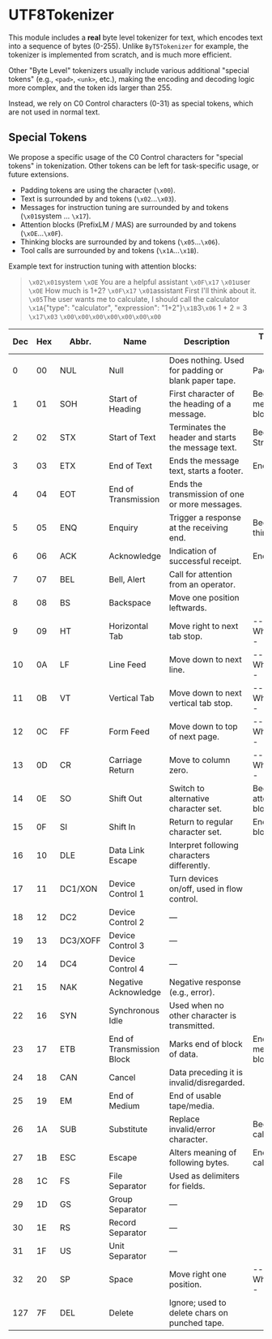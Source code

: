 # UTF8Tokenizer

This module includes a **real** byte level tokenizer for text, which encodes text into a sequence of bytes (0-255).
Unlike `ByT5Tokenizer` for example, the tokenizer is implemented from scratch, and is much more efficient.

Other "Byte Level" tokenizers usually include various additional "special tokens" (e.g., `<pad>`, `<unk>`, etc.),
making the encoding and decoding logic more complex, and the token ids larger than 255.

Instead, we rely on C0 Control characters (0-31) as special tokens, which are not used in normal text.

## Special Tokens

We propose a specific usage of the C0 Control characters for "special tokens" in tokenization.
Other tokens can be left for task-specific usage, or future extensions.

- Padding tokens are using the <Null> character (`\x00`).
- Text is surrounded by <StartOfText> and <EndOfText> tokens (`\x02`...`\x03`).
- Messages for instruction tuning are surrounded by <StartOfHeading> and <EndOfTransmission> tokens (`\x01`system ...
  `\x17`).
- Attention blocks (PrefixLM / MAS) are surrounded by <ShiftOut> and <ShiftIn> tokens (`\xOE`...`\x0F`).
- Thinking blocks are surrounded by <Enquiry> and <Acknowledge> tokens (`\x05`...`\x06`).
- Tool calls are surrounded by <Substitute> and <Escape> tokens (`\x1A`...`\x1B`).

Example text for instruction tuning with attention blocks:

> `\x02\x01`system
> `\xOE` You are a helpful assistant `\x0F\x17`
> `\x01`user
> `\xOE` How much is 1+2? `\x0F\x17`
> `\x01`assistant
> First I'll think about it.
> `\x05`The user wants me to calculate, I should call the calculator
> `\x1A`{"type": "calculator", "expression": "1+2"}`\x1B`3`\x06`
> 1 + 2 = 3 `\x17\x03`
> `\x00\x00\x00\x00\x00\x00\x00`

| Dec | Hex | Abbr.    | Name                      | Description                                         | Tokenizer Usage       |
|-----|-----|----------|---------------------------|-----------------------------------------------------|-----------------------|
| 0   | 00  | NUL      | Null                      | Does nothing. Used for padding or blank paper tape. | Padding               |
| 1   | 01  | SOH      | Start of Heading          | First character of the heading of a message.        | Begin message block   |
| 2   | 02  | STX      | Start of Text             | Terminates the header and starts the message text.  | Beginning of String   |
| 3   | 03  | ETX      | End of Text               | Ends the message text, starts a footer.             | End of String         |
| 4   | 04  | EOT      | End of Transmission       | Ends the transmission of one or more messages.      |                       |
| 5   | 05  | ENQ      | Enquiry                   | Trigger a response at the receiving end.            | Begin thinking        |
| 6   | 06  | ACK      | Acknowledge               | Indication of successful receipt.                   | End thinking          |
| 7   | 07  | BEL      | Bell, Alert               | Call for attention from an operator.                |                       |
| 8   | 08  | BS       | Backspace                 | Move one position leftwards.                        |                       |
| 9   | 09  | HT       | Horizontal Tab            | Move right to next tab stop.                        | --Whitespace--        |
| 10  | 0A  | LF       | Line Feed                 | Move down to next line.                             | --Whitespace--        |
| 11  | 0B  | VT       | Vertical Tab              | Move down to next vertical tab stop.                | --Whitespace--        |
| 12  | 0C  | FF       | Form Feed                 | Move down to top of next page.                      | --Whitespace--        |
| 13  | 0D  | CR       | Carriage Return           | Move to column zero.                                | --Whitespace--        |
| 14  | 0E  | SO       | Shift Out                 | Switch to alternative character set.                | Begin attention block |
| 15  | 0F  | SI       | Shift In                  | Return to regular character set.                    | End attention block   |
| 16  | 10  | DLE      | Data Link Escape          | Interpret following characters differently.         |                       |
| 17  | 11  | DC1/XON  | Device Control 1          | Turn devices on/off, used in flow control.          |                       |
| 18  | 12  | DC2      | Device Control 2          | —                                                   |                       |
| 19  | 13  | DC3/XOFF | Device Control 3          | —                                                   |                       |
| 20  | 14  | DC4      | Device Control 4          | —                                                   |                       |
| 21  | 15  | NAK      | Negative Acknowledge      | Negative response (e.g., error).                    |                       |
| 22  | 16  | SYN      | Synchronous Idle          | Used when no other character is transmitted.        |                       |
| 23  | 17  | ETB      | End of Transmission Block | Marks end of block of data.                         | End of message block  |
| 24  | 18  | CAN      | Cancel                    | Data preceding it is invalid/disregarded.           |                       |
| 25  | 19  | EM       | End of Medium             | End of usable tape/media.                           |                       |
| 26  | 1A  | SUB      | Substitute                | Replace invalid/error character.                    | Begin tool calling    |
| 27  | 1B  | ESC      | Escape                    | Alters meaning of following bytes.                  | End tool calling      |
| 28  | 1C  | FS       | File Separator            | Used as delimiters for fields.                      |                       |
| 29  | 1D  | GS       | Group Separator           | —                                                   |                       |
| 30  | 1E  | RS       | Record Separator          | —                                                   |                       |
| 31  | 1F  | US       | Unit Separator            | —                                                   |                       |
| 32  | 20  | SP       | Space                     | Move right one position.                            | --Whitespace--        |
| 127 | 7F  | DEL      | Delete                    | Ignore; used to delete chars on punched tape.       |                       |